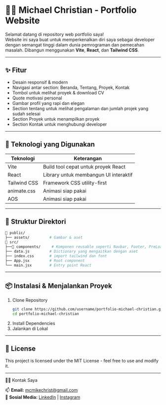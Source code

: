 # 🧑‍💻 Michael Christian - Portfolio Website

Selamat datang di repository web portfolio saya!  
Website ini saya buat untuk memperkenalkan diri saya sebagai developer dengan semangat tinggi dalam dunia pemrograman dan pemecahan masalah. Dibangun menggunakan **Vite**, **React**, dan **Tailwind CSS**.

---

## ✨ Fitur

- Desain responsif & modern
- Navigasi antar section: Beranda, Tentang, Proyek, Kontak
- Tombol untuk melihat proyek & download CV
- Quote motivasi personal
- Gambar profil yang rapi dan elegan
- Section tentang untuk melihat pengalaman dan jumlah projek yang sudah selesai
- Section Proyek untuk menampilkan proyek
- Section Kontak untuk menghubungi developer

---

## 🚀 Teknologi yang Digunakan

| Teknologi     | Keterangan                             |
| ------------- | -------------------------------------- |
| Vite          | Build tool cepat untuk proyek React    |
| React         | Library untuk membangun UI interaktif  |
| Tailwind CSS  | Framework CSS utility-first            |
| animate.css   | Animasi siap pakai                     |
| AOS           | Animasi siap pakai                     |

---

## 📂 Struktur Direktori

```bash
📁 public/
├── assets/         # Gambar & aset
📁 src/         
├──📁 components/     # Komponen reusable seperti Navbar, Footer, PreLoader
├── data.js         # Dictionary yang mengaitkan dengan aset
├── index.css       # import tailwind dan font
├── App.jsx         # Root component
└── main.jsx        # Entry point React
```

---

## 📦 Instalasi & Menjalankan Proyek

1. Clone Repository
   ```bash
   git clone https://github.com/username/portfolio-michael-christian.git
   cd portfolio-michael-christian
   ```
3. Install Dependencies
4. Jalankan di Lokal

---

## 📄 License

This project is licensed under the MIT License - feel free to use and modify it.

---

🙋‍♂ Kontak Saya

📫 **Email:** [mcmikechrist@gmail.com](mailto:mcmikechrist@gmail.com)  
🔗 **Sosial Media:** [LinkedIn](https://linkedin.com/in/michael-christian-623036233) | [Instagram](https://instagram.com/mcmikechrist)

